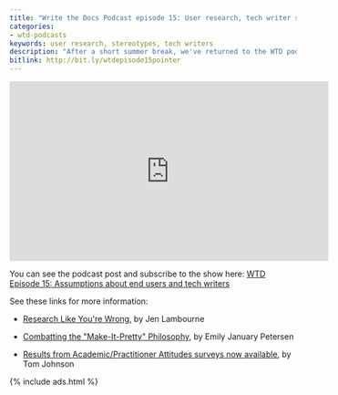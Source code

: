 ```yaml
---
title: "Write the Docs Podcast episode 15: User research, tech writer stereotypes, and conversations"
categories:
- wtd-podcasts
keywords: user research, stereotypes, tech writers
description: "After a short summer break, we've returned to the WTD podcast and taken up our mics again to talk about important doc issues. In this episode, we first chat about assumptions we have regarding our users and the value of doing user research. Basing the discussion on Jen Lambourne's talk at WTD Portland 2018, we talk about ways to capture the user perspective and limitations/workarounds for user research within the corporate domain. Next, we chat about an article by Emily January Petersen on the Make-It-Pretty Philosophy, where the roles of tech writers are reduced to grammar and style editing only, without more substantive updates and revisions to content. Finally, we talk about Tom's research project on healing the academic/practitioner divide and how he hopes his conversation posts will bring both sides more closely together."
bitlink: http://bit.ly/wtdepisode15pointer
---
```


<iframe width="560" height="315" src="https://www.youtube.com/embed/8UC3fWXCKp4" frameborder="0" allow="autoplay; encrypted-media" allowfullscreen></iframe>

You can see the podcast post and subscribe to the show here: [WTD Episode 15: Assumptions about end users and tech writers](http://podcast.writethedocs.org/2018/07/22/ways-of-seeing-our-users-ways-others-see-us/)

See these links for more information:

* [Research Like You're Wrong](https://www.youtube.com/watch?v=aCNbVf9Id5Y&index=2&list=PLZAeFn6dfHplUgfLOLEuHHAm1HdrIyaZ7), by Jen Lambourne

* [Combatting the "Make-It-Pretty" Philosophy](https://idratherbewriting.com/2018/07/18/stereotypes-about-tech-writers-in-workplace/), by Emily January Petersen

* [Results from Academic/Practitioner Attitudes surveys now available](https://idratherbewriting.com/2018/07/17/interpreting-results-of-academic-practitioner-survey/), by Tom Johnson

{% include ads.html %}

